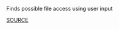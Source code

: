 Finds possible file access using user input


[SOURCE](http://brakemanscanner.org/docs/warning_types/)